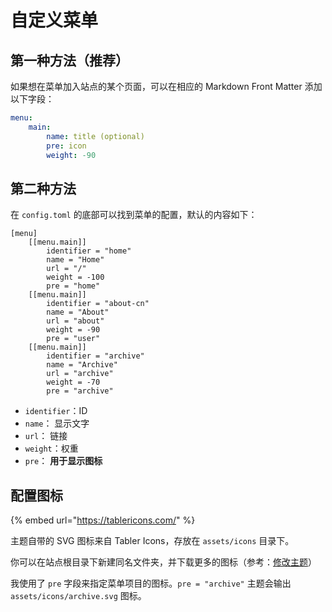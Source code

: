 # 自定义菜单

## 第一种方法（推荐）

如果想在菜单加入站点的某个页面，可以在相应的 Markdown Front Matter 添加以下字段：

```yaml
menu: 
    main:
        name: title (optional)
        pre: icon
        weight: -90
```

## 第二种方法

在 `config.toml` 的底部可以找到菜单的配置，默认的内容如下：

```text
[menu]
    [[menu.main]]
        identifier = "home"
        name = "Home"
        url = "/"
        weight = -100
        pre = "home"
    [[menu.main]]
        identifier = "about-cn"
        name = "About"
        url = "about"
        weight = -90
        pre = "user"
    [[menu.main]]
        identifier = "archive"
        name = "Archive"
        url = "archive"
        weight = -70
        pre = "archive"
```

* `identifier`：ID
* `name`： 显示文字
* `url`： 链接
* `weight`：权重
* `pre`： **用于显示图标**

## 配置图标

{% embed url="https://tablericons.com/" %}

主题自带的 SVG 图标来自 Tabler Icons，存放在 `assets/icons` 目录下。

你可以在站点根目录下新建同名文件夹，并下载更多的图标（参考：[修改主题](https://www.notion.so/jimmycai/18902ecb5832477abc534d9a27b97af9)）

我使用了 `pre` 字段来指定菜单项目的图标。`pre = "archive"` 主题会输出 `assets/icons/archive.svg` 图标。

